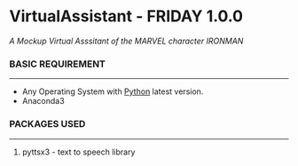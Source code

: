 # VirtualAssistant - FRIDAY 1.0.0

*A Mockup Virtual Asssitant of the MARVEL character IRONMAN*

### BASIC REQUIREMENT
---
  - Any Operating System with [Python](https://www.python.org/downloads/) latest version.
  - Anaconda3 

### PACKAGES USED
---
  1. pyttsx3 - text to speech library
